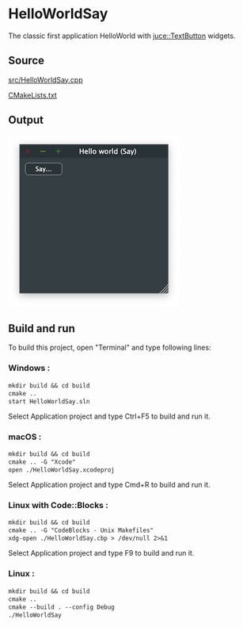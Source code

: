 # HelloWorldSay

The classic first application HelloWorld with [juce::TextButton](https://docs.juce.com/master/classTextButton.html) widgets.

## Source

[src/HelloWorldSay.cpp](src/HelloWorldSay.cpp)

[CMakeLists.txt](CMakeLists.txt)

## Output

![output](../../../docs/Pictures/HelloWorldSay.png)

## Build and run

To build this project, open "Terminal" and type following lines:

### Windows :

``` shell
mkdir build && cd build
cmake .. 
start HelloWorldSay.sln
```

Select Application project and type Ctrl+F5 to build and run it.

### macOS :

``` shell
mkdir build && cd build
cmake .. -G "Xcode"
open ./HelloWorldSay.xcodeproj
```

Select Application project and type Cmd+R to build and run it.

### Linux with Code::Blocks :

``` shell
mkdir build && cd build
cmake .. -G "CodeBlocks - Unix Makefiles"
xdg-open ./HelloWorldSay.cbp > /dev/null 2>&1
```

Select Application project and type F9 to build and run it.

### Linux :

``` shell
mkdir build && cd build
cmake .. 
cmake --build . --config Debug
./HelloWorldSay
```
